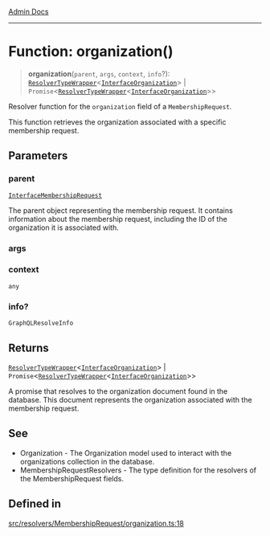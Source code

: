 [Admin Docs](/)

***

# Function: organization()

> **organization**(`parent`, `args`, `context`, `info`?): [`ResolverTypeWrapper`](../../../../types/generatedGraphQLTypes/type-aliases/ResolverTypeWrapper.md)\<[`InterfaceOrganization`](../../../../models/Organization/interfaces/InterfaceOrganization.md)\> \| `Promise`\<[`ResolverTypeWrapper`](../../../../types/generatedGraphQLTypes/type-aliases/ResolverTypeWrapper.md)\<[`InterfaceOrganization`](../../../../models/Organization/interfaces/InterfaceOrganization.md)\>\>

Resolver function for the `organization` field of a `MembershipRequest`.

This function retrieves the organization associated with a specific membership request.

## Parameters

### parent

[`InterfaceMembershipRequest`](../../../../models/MembershipRequest/interfaces/InterfaceMembershipRequest.md)

The parent object representing the membership request. It contains information about the membership request, including the ID of the organization it is associated with.

### args

### context

`any`

### info?

`GraphQLResolveInfo`

## Returns

[`ResolverTypeWrapper`](../../../../types/generatedGraphQLTypes/type-aliases/ResolverTypeWrapper.md)\<[`InterfaceOrganization`](../../../../models/Organization/interfaces/InterfaceOrganization.md)\> \| `Promise`\<[`ResolverTypeWrapper`](../../../../types/generatedGraphQLTypes/type-aliases/ResolverTypeWrapper.md)\<[`InterfaceOrganization`](../../../../models/Organization/interfaces/InterfaceOrganization.md)\>\>

A promise that resolves to the organization document found in the database. This document represents the organization associated with the membership request.

## See

 - Organization - The Organization model used to interact with the organizations collection in the database.
 - MembershipRequestResolvers - The type definition for the resolvers of the MembershipRequest fields.

## Defined in

[src/resolvers/MembershipRequest/organization.ts:18](https://github.com/Suyash878/talawa-api/blob/cfd688207611ba245c99edd8dbaccb2cdbf6a043/src/resolvers/MembershipRequest/organization.ts#L18)
